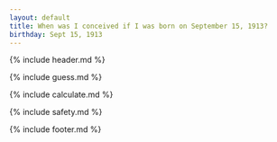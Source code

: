 ```yaml
---
layout: default
title: When was I conceived if I was born on September 15, 1913?
birthday: Sept 15, 1913
---
```


{% include header.md %}

{% include guess.md %}

{% include calculate.md %}

{% include safety.md %}

{% include footer.md %}



